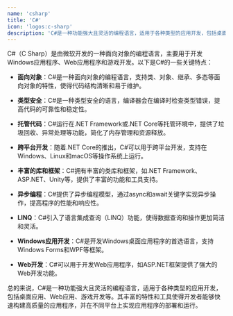 ```yaml
---
name: 'csharp'
title: 'C#'
icon: 'logos:c-sharp'
description: 'C#是一种功能强大且灵活的编程语言，适用于各种类型的应用开发，包括桌面应用、Web应用、游戏开发等。其丰富的特性和工具使得开发者能够快速构建高质量的应用程序，并在不同平台上实现应用程序的部署和运行。'
---
```


C#（C Sharp）是由微软开发的一种面向对象的编程语言，主要用于开发Windows应用程序、Web应用程序和游戏开发。以下是C#的一些关键特点：

- **面向对象**：C#是一种面向对象的编程语言，支持类、对象、继承、多态等面向对象的特性，使得代码结构清晰和易于维护。

- **类型安全**：C#是一种类型安全的语言，编译器会在编译时检查类型错误，提高代码的可靠性和稳定性。

- **托管代码**：C#运行在.NET Framework或.NET Core等托管环境中，提供了垃圾回收、异常处理等功能，简化了内存管理和资源释放。

- **跨平台开发**：随着.NET Core的推出，C#可以用于跨平台开发，支持在Windows、Linux和macOS等操作系统上运行。

- **丰富的库和框架**：C#拥有丰富的类库和框架，如.NET Framework、ASP.NET、Unity等，提供了丰富的功能和工具支持。

- **异步编程**：C#提供了异步编程模型，通过async和await关键字实现异步操作，提高程序的性能和响应性。

- **LINQ**：C#引入了语言集成查询（LINQ）功能，使得数据查询和操作更加简洁和灵活。

- **Windows应用开发**：C#是开发Windows桌面应用程序的首选语言，支持Windows Forms和WPF等框架。

- **Web开发**：C#可以用于开发Web应用程序，如ASP.NET框架提供了强大的Web开发功能。

总的来说，C#是一种功能强大且灵活的编程语言，适用于各种类型的应用开发，包括桌面应用、Web应用、游戏开发等。其丰富的特性和工具使得开发者能够快速构建高质量的应用程序，并在不同平台上实现应用程序的部署和运行。